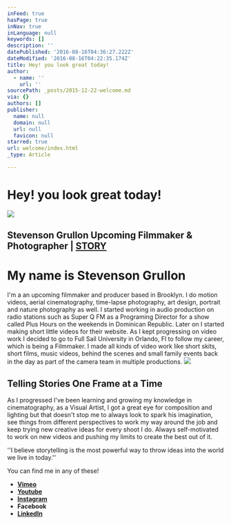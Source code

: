 ```yaml
---
inFeed: true
hasPage: true
inNav: true
inLanguage: null
keywords: []
description: ''
datePublished: '2016-08-16T04:36:27.222Z'
dateModified: '2016-08-16T04:22:35.174Z'
title: Hey! you look great today!
author:
  - name: ''
    url: ''
sourcePath: _posts/2015-12-22-welcome.md
via: {}
authors: []
publisher:
  name: null
  domain: null
  url: null
  favicon: null
starred: true
url: welcome/index.html
_type: Article

---
```

# Hey! you look great today!
![](https://s3-us-west-2.amazonaws.com/the-grid-img/p/7fbfe335d21529987fa802fcaf1b49c08dd761b9.jpg)

## Stevenson Grullon Upcoming Filmmaker & Photographer | [STORY][0]

# My name is Stevenson Grullon

I'm a an upcoming filmmaker and producer based in Brooklyn. I do motion videos, aerial cinematography, time-lapse photography, art design, portrait and nature photography as well. I started working in audio production on radio stations such as Super Q FM as a Programing Director for a show called Plus Hours on the weekends in Dominican Republic. Later on I started making short little videos for their website. As I kept progressing on video work I decided to go to Full Sail University in Orlando, Fl to follow my career, which is being a Filmmaker. I made all kinds of video work like short skits, short films, music videos, behind the scenes and small family events back in the day as part of the camera team in multiple productions. ![](https://imgflo.herokuapp.com/graph/vahj1ThiexotieMo/defccb4d7288f7223ae86a17f791f071/passthrough.png?height=497&input=https%3A%2F%2Fthe-grid-user-content.s3-us-west-2.amazonaws.com%2F5cfceee4-f761-4c07-a5da-1f6145bb8903.png&width=750)

## Telling Stories One Frame at a Time

As I progressed I've been learning and growing my knowledge in cinematography, as a Visual Artist, I got a great eye for composition and lighting but that doesn't stop me to always look to spark his imagination, see things from different perspectives to work my way around the job and keep trying new creative ideas for every shoot I do. Always self-motivated to work on new videos and pushing my limits to create the best out of it. 

''I believe storytelling is the most powerful way to throw ideas into the world we live in today.'' 

You can find me in any of these!

* **[Vimeo][1]**
* **[Youtube][2]**
* **[Instagram][3]**
* **Facebook**
* **[LinkedIn][4]**

[0]: https://thegrid.ai/stevenoiz/welcome/
[1]: https://vimeo.com/stevenoiz
[2]: https://www.youtube.com/user/Stevenoiz
[3]: instagram.com/stevenoiz/
[4]: https://www.linkedin.com/in/stevensongrullon